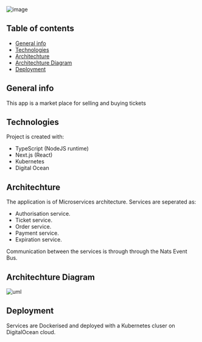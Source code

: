 
![image](https://user-images.githubusercontent.com/62481232/113747810-71d53080-9710-11eb-8fc0-e421f1a7e1b1.png)

## Table of contents
* [General info](#general-info)
* [Technologies](#technologies)
* [Architechture](#architechture)
* [Architechture Diagram](#architechture-diagram)
* [Deployment](#deployment)

## General info
This app is a market place for selling and buying tickets

## Technologies
Project is created with:
* TypeScript (NodeJS runtime)
* Next.js (React) 
* Kubernetes
* Digital Ocean

## Architechture
The application is of Microservices architecture. 
Services are seperated as:
* Authorisation service.
* Ticket service.
* Order service.
* Payment service.
* Expiration service.

Communication between the services is through through the Nats Event Bus.

## Architechture Diagram

![uml](https://user-images.githubusercontent.com/62481232/114170224-48e4b380-993b-11eb-801b-d23e8b49976f.PNG)

## Deployment
Services are Dockerised and deployed with a Kubernetes cluser on DigitalOcean cloud.








	

